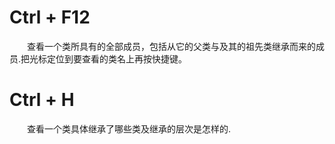 # Ctrl + F12
&emsp;&emsp;查看一个类所具有的全部成员，包括从它的父类与及其的祖先类继承而来的成员.把光标定位到要查看的类名上再按快捷键。

# Ctrl + H
&emsp;&emsp;查看一个类具体继承了哪些类及继承的层次是怎样的.
